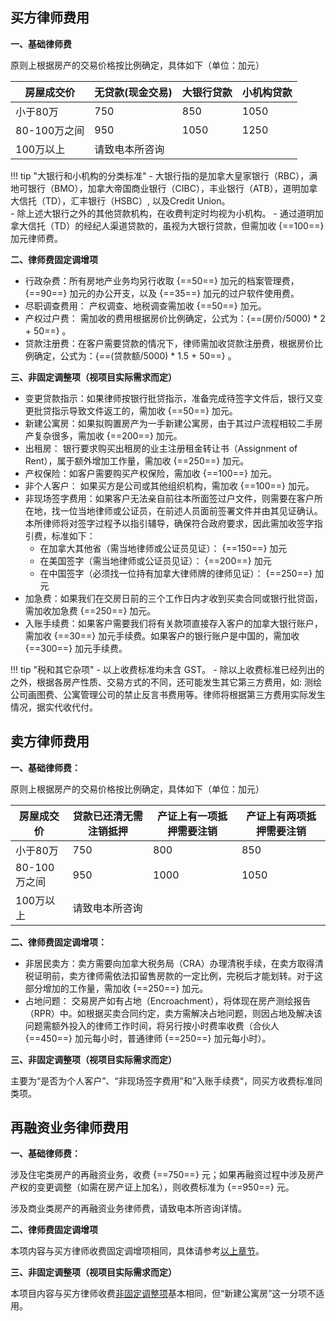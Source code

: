 <!-- Add customized css -->
<link rel="stylesheet" href="/assets/css/styled-table.css" />

##  买方律师费用

**一、基础律师费** 

原则上根据房产的交易价格按比例确定，具体如下（单位：加元）

<table class="styled-table">
    <thead>
    <tr>
        <th>房屋成交价</th>
        <th>无贷款(现金交易)</th>
        <th>大银行贷款</th>
        <th>小机构贷款</th>
    </tr>
    </thead>
    <tbody>
    <tr>
        <td>小于80万</td>
        <td>750</td>
        <td>850</td>
        <td>1050</td>
    </tr>
    <tr>
    <!-- <tr class="active-row"> -->
        <td>80-100万之间</td>
        <td>950</td>
        <td>1050</td>
        <td>1250</td>
    </tr>
     <tr>
        <td>100万以上</td>
        <td colspan="3">请致电本所咨询</td>
    </tr>
    </tbody>
</table>

!!! tip "大银行和小机构的分类标准"
        - 大银行指的是加拿大皇家银行（RBC），满地可银行（BMO），加拿大帝国商业银行（CIBC），丰业银行（ATB），道明加拿大信托（TD），汇丰银行（HSBC）, 以及Credit Union。<br>
        - 除上述大银行之外的其他贷款机构，在收费判定时均视为小机构。
        - 通过道明加拿大信托（TD）的经纪人渠道贷款的，虽视为大银行贷款，但需加收 {==100==} 加元律师费。

**二、律师费固定调增项**

- 行政杂费：所有房地产业务均另行收取 {==50==} 加元的档案管理费，{==90==} 加元的办公开支，以及 {==35==} 加元的过户软件使用费。
- 尽职调查费用： 产权调查、地税调查需加收 {==50==} 加元。
- 产权过户费： 需加收的费用根据房价比例确定，公式为：{==(房价/5000) * 2 + 50==} 。
- 贷款注册费：在客户需要贷款的情况下，律师需加收贷款注册费，根据房价比例确定，公式为：{==(贷款额/5000) * 1.5 + 50==} 。


**三、非固定调整项（视项目实际需求而定）**

- 变更贷款指示：如果律师按银行批贷指示，准备完成待签字文件后，银行又变更批贷指示导致文件返工的，需加收 {==50==} 加元。
- 新建公寓房：如果拟购置房产为一手新建公寓房，由于其过户流程相较二手房产复杂很多，需加收 {==200==} 加元。
- 出租房： 银行要求购买出租房的业主注册租金转让书（Assignment of Rent），属于额外增加工作量，需加收 {==250==} 加元。
- 产权保险：如客户需要购买产权保险，需加收 {==100==} 加元。
- 非个人客户： 如果买方是公司或其他组织机构，需加收 {==100==} 加元。
- 非现场签字费用：如果客户无法亲自前往本所面签过户文件，则需要在客户所在地，找一位当地律师或公证员，在前述人员面前签署文件并由其见证确认。本所律师将对签字过程予以指引辅导，确保符合政府要求，因此需加收签字指引费，标准如下：
    - 在加拿大其他省（需当地律师或公证员见证）： {==150==} 加元
    - 在美国签字（需当地律师或公证员见证）： {==200==} 加元
    - 在中国签字（必须找一位持有加拿大律师牌的律师见证）： {==250==} 加元
- 加急费：如果我们在交房日前的三个工作日内才收到买卖合同或银行批贷函，需加收加急费 {==250==} 加元。
- 入账手续费：如果客户需要我们将有关款项直接存入客户的加拿大银行账户，需加收 {==30==} 加元手续费。如果客户的银行账户是中国的，需加收 {==300==} 加元手续费。

!!! tip "税和其它杂项"
      - 以上收费标准均未含 GST。
      - 除以上收费标准已经列出的之外，根据各房产性质、交易方式的不同，还可能发生其它第三方费用，如: 测绘公司画图费、公寓管理公司的禁止反言书费用等。律师将根据第三方费用实际发生情况，据实代收代付。

## 卖方律师费用

**一、基础律师费：** 

原则上根据房产的交易价格按比例确定，具体如下（单位：加元）

<table class="styled-table">
    <thead>
    <tr>
        <th>房屋成交价</th>
        <th>贷款已还清无需注销抵押</th>
        <th>产证上有一项抵押需要注销</th>
        <th>产证上有两项抵押需要注销</th>
    </tr>
    </thead>
    <tbody>
    <tr>
        <td>小于80万</td>
        <td>750</td>
        <td>800</td>
        <td>850</td>
    </tr>
    <tr>
        <td>80-100万之间</td>
        <td>950</td>
        <td>1000</td>
        <td>1050</td>
    </tr>
     <tr>
        <td>100万以上</td>
        <td colspan="3">请致电本所咨询</td>
    </tr>
    </tbody>
</table>

**二、律师费固定调增项：**

- 非居民卖方：卖方需要向加拿大税务局（CRA）办理清税手续，在卖方取得清税证明前，卖方律师需依法扣留售房款的一定比例，完税后才能划转。对于这部分增加的工作量，需加收 {==250==} 加元。
- 占地问题： 交易房产如有占地（Encroachment），将体现在房产测绘报告（RPR）中。如根据买卖合同约定，卖方需解决占地问题，则因占地及解决该问题需额外投入的律师工作时间，将另行按小时费率收费（合伙人 {==450==} 加元每小时，普通律师 {==250==} 加元每小时）。

**三、非固定调整项（视项目实际需求而定）**

主要为“是否为个人客户”、“非现场签字费用”和”入账手续费“，同买方收费标准同类项。

## 再融资业务律师费用

**一、基础律师费：** 

涉及住宅类房产的再融资业务，收费 {==750==} 元；如果再融资过程中涉及房产产权的变更调整（如需在房产证上加名），则收费标准为 {==950==} 元。

涉及商业类房产的再融资业务律师费，请致电本所咨询详情。

**二、律师费固定调增项**

本项内容与买方律师收费固定调增项相同，具体请参考[以上章节](#_1)。

**三、非固定调整项（视项目实际需求而定）**

本项目内容与买方律师收费[非固定调整项](#_1)基本相同，但“新建公寓房”这一分项不适用。

